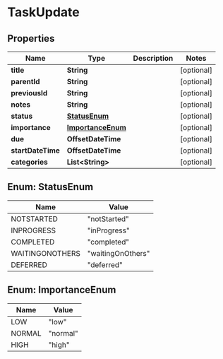

# TaskUpdate


## Properties

| Name | Type | Description | Notes |
|------------ | ------------- | ------------- | -------------|
|**title** | **String** |  |  [optional] |
|**parentId** | **String** |  |  [optional] |
|**previousId** | **String** |  |  [optional] |
|**notes** | **String** |  |  [optional] |
|**status** | [**StatusEnum**](#StatusEnum) |  |  [optional] |
|**importance** | [**ImportanceEnum**](#ImportanceEnum) |  |  [optional] |
|**due** | **OffsetDateTime** |  |  [optional] |
|**startDateTime** | **OffsetDateTime** |  |  [optional] |
|**categories** | **List&lt;String&gt;** |  |  [optional] |



## Enum: StatusEnum

| Name | Value |
|---- | -----|
| NOTSTARTED | &quot;notStarted&quot; |
| INPROGRESS | &quot;inProgress&quot; |
| COMPLETED | &quot;completed&quot; |
| WAITINGONOTHERS | &quot;waitingOnOthers&quot; |
| DEFERRED | &quot;deferred&quot; |



## Enum: ImportanceEnum

| Name | Value |
|---- | -----|
| LOW | &quot;low&quot; |
| NORMAL | &quot;normal&quot; |
| HIGH | &quot;high&quot; |



